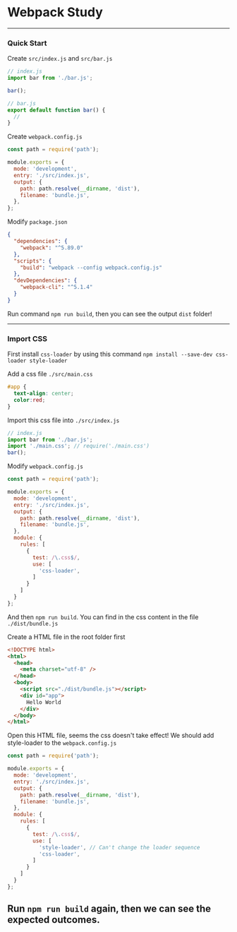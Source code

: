 # Webpack Study

---
### Quick Start

Create `src/index.js` and `src/bar.js`
```js
// index.js
import bar from './bar.js';

bar();
```

```js
// bar.js
export default function bar() {
  //
}
```

Create `webpack.config.js`

```js
const path = require('path');

module.exports = {
  mode: 'development',
  entry: './src/index.js',
  output: {
    path: path.resolve(__dirname, 'dist'),
    filename: 'bundle.js',
  },
};
```

Modify `package.json`
```json
{
  "dependencies": {
    "webpack": "^5.89.0"
  },
  "scripts": {
    "build": "webpack --config webpack.config.js"
  },
  "devDependencies": {
    "webpack-cli": "^5.1.4"
  }
}
```

Run command `npm run build`, then you can see the output `dist` folder!

---
### Import CSS

First install `css-loader` by using this command `npm install --save-dev css-loader style-loader`

Add a css file `./src/main.css`
```css
#app {
  text-align: center;
  color:red;
}
```

Import this css file into `./src/index.js`
```js
// index.js
import bar from './bar.js';
import './main.css'; // require('./main.css')
bar();
```

Modify `webpack.config.js`
```js
const path = require('path');

module.exports = {
  mode: 'development',
  entry: './src/index.js',
  output: {
    path: path.resolve(__dirname, 'dist'),
    filename: 'bundle.js',
  },
  module: {
    rules: [
      {
        test: /\.css$/,
        use: [
          'css-loader',
        ]
      }
    ]
  }
};
```

And then `npm run build`. You can find in the css content in the file `./dist/bundle.js`

Create a HTML file in the root folder first
```HTML
<!DOCTYPE html>
<html>
  <head>
    <meta charset="utf-8" />
  </head>
  <body>
    <script src="./dist/bundle.js"></script>
    <div id="app">
      Hello World
    </div>
  </body>
</html>
```

Open this HTML file, seems the css doesn't take effect! We should add style-loader to the `webpack.config.js`
```js
const path = require('path');

module.exports = {
  mode: 'development',
  entry: './src/index.js',
  output: {
    path: path.resolve(__dirname, 'dist'),
    filename: 'bundle.js',
  },
  module: {
    rules: [
      {
        test: /\.css$/,
        use: [
          'style-loader', // Can't change the loader sequence
          'css-loader',
        ]
      }
    ]
  }
};
```

Run `npm run build` again, then we can see the expected outcomes.
---